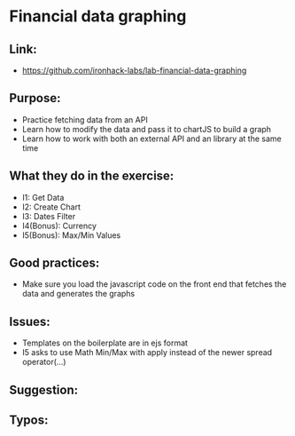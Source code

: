 # Financial data graphing

## Link:
  - https://github.com/ironhack-labs/lab-financial-data-graphing

## Purpose:
  - Practice fetching data from an API
  - Learn how to modify the data and pass it to chartJS to build a graph
  - Learn how to work with both an external API and an library at the same time

## What they do in the exercise:
  - I1: Get Data
  - I2: Create Chart
  - I3: Dates Filter
  - I4(Bonus): Currency
  - I5(Bonus): Max/Min Values

## Good practices:
  - Make sure you load the javascript code on the front end that fetches the data and generates the graphs

## Issues:
  - Templates on the boilerplate are in ejs format
  - I5 asks to use Math Min/Max with apply instead of the newer spread operator(...)

## Suggestion:

## Typos:
